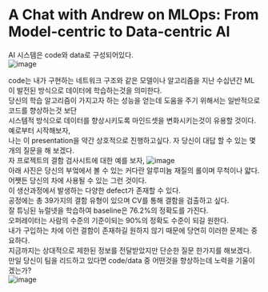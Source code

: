 # A Chat with Andrew on MLOps: From Model-centric to Data-centric AI
AI 시스템은 code와 data로 구성되어있다.  
![image](https://user-images.githubusercontent.com/40943064/136804151-1b676523-9ff4-4d34-b0d6-a31d2b4d504f.png)  

code는 내가 구현하는 네트워크 구조와 같은 모델이나 알고리즘을 지난 수십년간 ML이 발전된 방식으로 데이터에 학습하는것을 의미한다.  
당신의 학습 알고리즘이 가지고자 하는 성능을 얻는데 도움을 주기 위해서는 일반적으로 코드를 향상하는것 보단  
시스템적 방식으로 데이터를 향상시키도록 마인드셋을 변화시키는것이 유용할 것이다.  
예로부터 시작해보자,  
나는 이 presentation을 약간 상호적으로 진행하고싶다. 자 당신이 대답 할 수 있는  몇개의 질문을 해 보겠다.  
자 프로젝트의 결함 검사시트에 대한 예를 보자, 
![image](https://user-images.githubusercontent.com/40943064/136804755-b4fe9a7c-9bb4-4562-81a6-6c720412aa23.png)  
아래 사진은 당신의 부엌에서 볼 수 있는 커다란 알루미늄 재질의 롤이며 무척이나 얇다.  
어쨋든 당신의 차에 사용될 수 있는 그런 것이다.  
이 생산과정에서 발생하는 다양한 defect가 존재할 수 있다.  
공정에는 총 39가지의 결함 유형이 있으며 CV를 통해 결함을 검출하고 싶다.  
잘 튜닝된 뉴럴넷을 학습하여 baseline은 76.2%의 정확도를 가진다.  
오퍼레이터는 사람의 수준의 기준이되는 90%의 정확도 수준이 되길 원한다.  
내가 구입하는 차에 이런 결함이 존재하길 원하지 않기 때문에 당연히 이러한 문제는 중요하다.  
지금까지는 상대적으로 제한된 정보를 전달받았지만 단순한 질문 한가지를 해보겠다.  
만일 당신이 팀을 리드하고 있다면 code/data 중 어떤것을 향상하는데 노력을 기울이겠는가?  
![image](https://user-images.githubusercontent.com/40943064/136805621-aab6e83b-a0c4-45f4-8f73-f68bf09011cf.png)  



